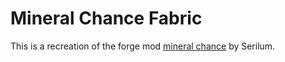 # Mineral Chance Fabric

This is a recreation of the forge mod [mineral chance](https://www.curseforge.com/minecraft/mc-mods/mineral-chance) by Serilum. 
